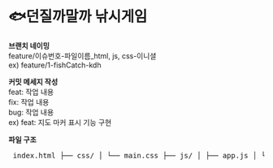 # 🐟던질까말까 낚시게임

**브랜치 네이밍**<br>
feature/이슈번호-파일이름_html, js, css-이니셜<br>
ex) feature/1-fishCatch-kdh

**커밋 메세지 작성**<br>
feat: 작업 내용 <br>
fix: 작업 내용 <br>
bug: 작업 내용 <br>
ex) feat: 지도 마커 표시 기능 구현

**파일 구조**<br>
<pre> index.html ├── css/ │ └── main.css ├── js/ │ ├── app.js │ └── submodule/ │ ├── dom.js │ ├── event.js │ ├── catch.js │ └── fish.js </pre>
